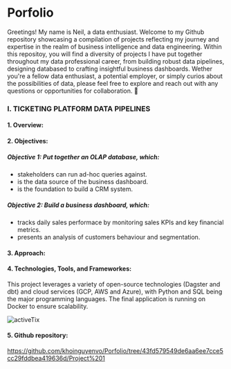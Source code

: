 # Porfolio
Greetings! My name is Neil, a data enthusiast. Welcome to my Github repository showcasing a compilation of projects reflecting my journey and expertise in the realm of business intelligence and data engineering. Within this repositoy, you will find a diversity of projects I have put together throughout my data professional career, from building robust data pipelines, designing databased to crafting insightful business dashboards. Wether you're a fellow data enthusiast, a potential employer, or simply curios about the possibilities of data, please feel free to explore and reach out with any questions or opportunities for collaboration. 🙂
### I. TICKETING PLATFORM DATA PIPELINES
#### 1. Overview:
#### 2. Objectives:
##### Objective 1: Put together an OLAP database, which: 
- stakeholders can run ad-hoc queries against.
- is the data source of the business dashboard.
- is the foundation to build a CRM system.
##### Objective 2: Build a business dashboard, which:
- tracks daily sales performace by monitoring sales KPIs and key financial metrics.
- presents an analysis of customers behaviour and segmentation.
  
#### 3. Approach:

#### 4. Technologies, Tools, and Frameworkes:
This project leverages a variety of open-source technologies (Dagster and dbt) and cloud services (GCP, AWS and Azure), with Python and SQL being the major programming languages. The final application is running on Docker to ensure scalability.

![activeTix](https://github.com/khoinguyenvo/Porfolio/assets/133230440/c5faa94d-b56d-4d25-a8dc-d874f25af15c)

#### 5. Github repository:
https://github.com/khoinguyenvo/Porfolio/tree/43fd579549de6aa6ee7cce5cc29fddbea419636d/Project%201

